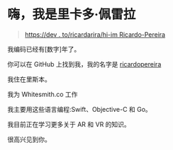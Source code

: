 # 嗨，我是里卡多·佩雷拉

> [https://dev . to/ricardarira/hi-im Ricardo-Pereira](https://dev.to/ricardopereira/hi-im-ricardo-pereira)

我编码已经有[数字]年了。

你可以在 GitHub 上找到我，我的名字是 [ricardopereira](https://github.com/ricardopereira)

我住在里斯本。

我为 Whitesmith.co 工作

我主要用这些语言编程:Swift、Objective-C 和 Go。

我目前正在学习更多关于 AR 和 VR 的知识。

很高兴见到你。